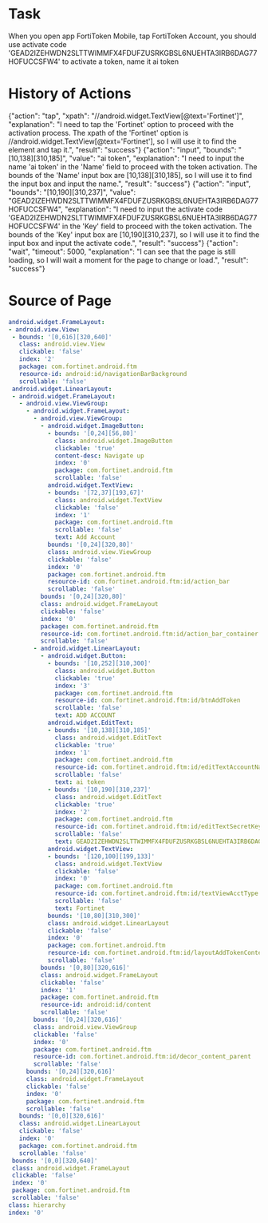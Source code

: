 # Task 
 When you open app FortiToken Mobile, tap FortiToken Account, you should use activate code 'GEAD2IZEHWDN2SLTTWIMMFX4FDUFZUSRKGBSL6NUEHTA3IRB6DAG77HOFUCCSFW4' to activate a token, name it ai token
# History of Actions 
 {"action": "tap", "xpath": "//android.widget.TextView[@text='Fortinet']", "explanation": "I need to tap the 'Fortinet' option to proceed with the activation process. The xpath of the 'Fortinet' option is //android.widget.TextView[@text='Fortinet'], so I will use it to find the element and tap it.", "result": "success"}
{"action": "input", "bounds": "[10,138][310,185]", "value": "ai token", "explanation": "I need to input the name 'ai token' in the 'Name' field to proceed with the token activation. The bounds of the 'Name' input box are [10,138][310,185], so I will use it to find the input box and input the name.", "result": "success"}
{"action": "input", "bounds": "[10,190][310,237]", "value": "GEAD2IZEHWDN2SLTTWIMMFX4FDUFZUSRKGBSL6NUEHTA3IRB6DAG77HOFUCCSFW4", "explanation": "I need to input the activate code 'GEAD2IZEHWDN2SLTTWIMMFX4FDUFZUSRKGBSL6NUEHTA3IRB6DAG77HOFUCCSFW4' in the 'Key' field to proceed with the token activation. The bounds of the 'Key' input box are [10,190][310,237], so I will use it to find the input box and input the activate code.", "result": "success"}
{"action": "wait", "timeout": 5000, "explanation": "I can see that the page is still loading, so I will wait a moment for the page to change or load.", "result": "success"}
# Source of Page 
 ```yaml
 android.widget.FrameLayout:
- android.view.View:
  - bounds: '[0,616][320,640]'
    class: android.view.View
    clickable: 'false'
    index: '2'
    package: com.fortinet.android.ftm
    resource-id: android:id/navigationBarBackground
    scrollable: 'false'
  android.widget.LinearLayout:
  - android.widget.FrameLayout:
    - android.view.ViewGroup:
      - android.widget.FrameLayout:
        - android.view.ViewGroup:
          - android.widget.ImageButton:
            - bounds: '[0,24][56,80]'
              class: android.widget.ImageButton
              clickable: 'true'
              content-desc: Navigate up
              index: '0'
              package: com.fortinet.android.ftm
              scrollable: 'false'
            android.widget.TextView:
            - bounds: '[72,37][193,67]'
              class: android.widget.TextView
              clickable: 'false'
              index: '1'
              package: com.fortinet.android.ftm
              scrollable: 'false'
              text: Add Account
            bounds: '[0,24][320,80]'
            class: android.view.ViewGroup
            clickable: 'false'
            index: '0'
            package: com.fortinet.android.ftm
            resource-id: com.fortinet.android.ftm:id/action_bar
            scrollable: 'false'
          bounds: '[0,24][320,80]'
          class: android.widget.FrameLayout
          clickable: 'false'
          index: '0'
          package: com.fortinet.android.ftm
          resource-id: com.fortinet.android.ftm:id/action_bar_container
          scrollable: 'false'
        - android.widget.LinearLayout:
          - android.widget.Button:
            - bounds: '[10,252][310,300]'
              class: android.widget.Button
              clickable: 'true'
              index: '3'
              package: com.fortinet.android.ftm
              resource-id: com.fortinet.android.ftm:id/btnAddToken
              scrollable: 'false'
              text: ADD ACCOUNT
            android.widget.EditText:
            - bounds: '[10,138][310,185]'
              class: android.widget.EditText
              clickable: 'true'
              index: '1'
              package: com.fortinet.android.ftm
              resource-id: com.fortinet.android.ftm:id/editTextAccountName
              scrollable: 'false'
              text: ai token
            - bounds: '[10,190][310,237]'
              class: android.widget.EditText
              clickable: 'true'
              index: '2'
              package: com.fortinet.android.ftm
              resource-id: com.fortinet.android.ftm:id/editTextSecretKey
              scrollable: 'false'
              text: GEAD2IZEHWDN2SLTTWIMMFX4FDUFZUSRKGBSL6NUEHTA3IRB6DAG77HOFUCCSFW4
            android.widget.TextView:
            - bounds: '[120,100][199,133]'
              class: android.widget.TextView
              clickable: 'false'
              index: '0'
              package: com.fortinet.android.ftm
              resource-id: com.fortinet.android.ftm:id/textViewAcctType
              scrollable: 'false'
              text: Fortinet
            bounds: '[10,80][310,300]'
            class: android.widget.LinearLayout
            clickable: 'false'
            index: '0'
            package: com.fortinet.android.ftm
            resource-id: com.fortinet.android.ftm:id/layoutAddTokenContent
            scrollable: 'false'
          bounds: '[0,80][320,616]'
          class: android.widget.FrameLayout
          clickable: 'false'
          index: '1'
          package: com.fortinet.android.ftm
          resource-id: android:id/content
          scrollable: 'false'
        bounds: '[0,24][320,616]'
        class: android.view.ViewGroup
        clickable: 'false'
        index: '0'
        package: com.fortinet.android.ftm
        resource-id: com.fortinet.android.ftm:id/decor_content_parent
        scrollable: 'false'
      bounds: '[0,24][320,616]'
      class: android.widget.FrameLayout
      clickable: 'false'
      index: '0'
      package: com.fortinet.android.ftm
      scrollable: 'false'
    bounds: '[0,0][320,616]'
    class: android.widget.LinearLayout
    clickable: 'false'
    index: '0'
    package: com.fortinet.android.ftm
    scrollable: 'false'
  bounds: '[0,0][320,640]'
  class: android.widget.FrameLayout
  clickable: 'false'
  index: '0'
  package: com.fortinet.android.ftm
  scrollable: 'false'
class: hierarchy
index: '0'
 
```